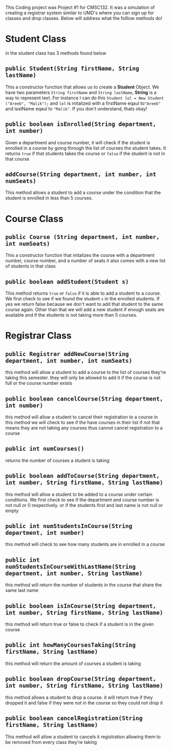 This Coding project was Project #1 for CMSC132.
It was a simulation of creating a registrar system similar to UMD's where you can sign up for classes and drop classes. 
Below will address what the folllow methods do!

# Student Class
in the student class has 3 methods found below

## `public Student(String firstName, String lastName)`
This a constructor function that allows us to create a **Student** Object. We have
two parameters `String firstName` and `String lastName`, **String** is a way to represent text.
For instance I can do this `Student lol = New Student ("Areeb", "Malik");`
and `lol` is initalized with a firstName eqaul to`"Areeb"` and lastName eqaul to `"Malik"`.
If you don't understand, thats okay!

## `public boolean isEnrolled(String department, int number)`
Given a department and course number, it will check if the student is enrolled in a course
by going through the list of courses the student takes. It returns `true` if that students takes the course
or `false` if the student is not in that course

## `addCourse(String department, int number, int numSeats)`
This method allows a student to add a course under the condition that the student is enrolled in less than 5 courses.

# Course Class

## `public Course (String department, int number, int numSeats)`
This a constructor function that initalizes the course with a department number, course number, and a number of seats
it also comes with a new list of students in that class

## `public boolean addStudent(Student s)`
This method returns `true` or `false` if it is able to add a student to a course. 
We first check to see if we found the student `s` in the enrolled students. If yes
we return false because we don't want to add that student to the same course again. Other than that we will add a new student
if enough seats are available and if the students is not taking more than 5 courses.

# Registrar Class

## `public Registrar addNewCourse(String department, int number, int numSeats)` 
this method will allow a student to add a course to the list of courses 
they're taking this semester. they will only be allowed to add it
if the course is not full or the course number exists

## `public boolean cancelCourse(String department, int number)`
this method will allow a student to cancel their registration to a course
in this method we will check to see if the have courses in their list
if not that means they are not taking any courses thus cannot cancel
registration to a course

## `public int numCourses()`
returns the number of courses a student is taking

## `public boolean addToCourse(String department, int number, String firstName, String lastName)`
this method will allow a student to be added to a course under certain
conditions. We first check to see if the department and course number
is not null or 0 respectively. or if the students first and last name
is not null or empty

## `public int numStudentsInCourse(String department, int number)`
this method will check to see how many students are in enrolled in a course

## `public int numStudentsInCourseWithLastName(String department, int number, String lastName)`
this method will return the number of students in the course that
share the same last name

## `public boolean isInCourse(String department, int number, String firstName, String lastName)`
this method will return true or false to check if a student is in the
given course

## `public int howManyCoursesTaking(String firstName, String lastName)`
this method will return the amount of courses a student is taking

## `public boolean dropCourse(String department, int number, String firstName, String lastName)`
this method allows a student to drop a course. it will return true
if they dropped it and false if they were not in the course so they
could not drop it

## `public boolean cancelRegistration(String firstName, String lastName)`
This method will allow a student to cancels it registration
allowing them to be removed from every class they're taking
